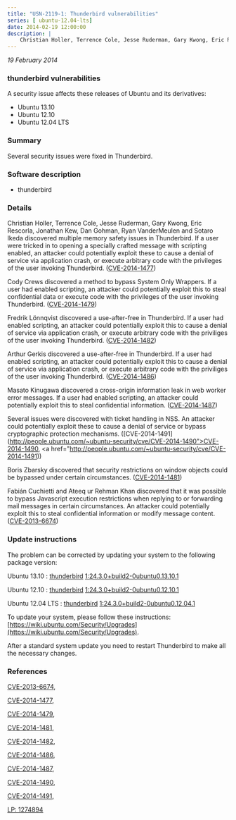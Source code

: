 ```yaml
---
title: "USN-2119-1: Thunderbird vulnerabilities"
series: [ ubuntu-12.04-lts]
date: 2014-02-19 12:00:00
description: |
    Christian Holler, Terrence Cole, Jesse Ruderman, Gary Kwong, Eric Rescorla, Jonathan Kew, Dan Gohman, Ryan VanderMeulen and Sotaro Ikeda discovered multiple memory safety issues in Thunderbird. If a user were tricked in to opening a specially crafted message with scripting enabled, an attacker could potentially exploit these to cause a denial of service via application crash, or execute arbitrary code with the privileges of the user invoking Thunderbird. ([CVE-2014-1477](http://people.ubuntu.com/~ubuntu-security/cve/CVE-2014-1477))
--- 
```

 
 

*19 February 2014*

### thunderbird vulnerabilities

A security issue affects these releases of Ubuntu and its derivatives:

* Ubuntu 13.10
* Ubuntu 12.10
* Ubuntu 12.04 LTS

### Summary

Several security issues were fixed in Thunderbird. 

### Software description

* thunderbird 

### Details

Christian Holler, Terrence Cole, Jesse Ruderman, Gary Kwong, Eric Rescorla, Jonathan Kew, Dan Gohman, Ryan VanderMeulen and Sotaro Ikeda discovered multiple memory safety issues in Thunderbird. If a user were tricked in to opening a specially crafted message with scripting enabled, an attacker could potentially exploit these to cause a denial of service via application crash, or execute arbitrary code with the privileges of the user invoking Thunderbird. ([CVE-2014-1477](http://people.ubuntu.com/~ubuntu-security/cve/CVE-2014-1477))

Cody Crews discovered a method to bypass System Only Wrappers. If a user had enabled scripting, an attacker could potentially exploit this to steal confidential data or execute code with the privileges of the user invoking Thunderbird. ([CVE-2014-1479](http://people.ubuntu.com/~ubuntu-security/cve/CVE-2014-1479))

Fredrik Lönnqvist discovered a use-after-free in Thunderbird. If a user had enabled scripting, an attacker could potentially exploit this to cause a denial of service via application crash, or execute arbitrary code with the priviliges of the user invoking Thunderbird. ([CVE-2014-1482](http://people.ubuntu.com/~ubuntu-security/cve/CVE-2014-1482))

Arthur Gerkis discovered a use-after-free in Thunderbird. If a user had enabled scripting, an attacker could potentially exploit this to cause a denial of service via application crash, or execute arbitrary code with the priviliges of the user invoking Thunderbird. ([CVE-2014-1486](http://people.ubuntu.com/~ubuntu-security/cve/CVE-2014-1486))

Masato Kinugawa discovered a cross-origin information leak in web worker error messages. If a user had enabled scripting, an attacker could potentially exploit this to steal confidential information. ([CVE-2014-1487](http://people.ubuntu.com/~ubuntu-security/cve/CVE-2014-1487))

Several issues were discovered with ticket handling in NSS. An attacker could potentially exploit these to cause a denial of service or bypass cryptographic protection mechanisms. ([CVE-2014-1491](http://people.ubuntu.com/~ubuntu-security/cve/CVE-2014-1490">CVE-2014-1490</a>, <a href="http://people.ubuntu.com/~ubuntu-security/cve/CVE-2014-1491))

Boris Zbarsky discovered that security restrictions on window objects could be bypassed under certain circumstances. ([CVE-2014-1481](http://people.ubuntu.com/~ubuntu-security/cve/CVE-2014-1481))

Fabián Cuchietti and Ateeq ur Rehman Khan discovered that it was possible to bypass Javascript execution restrictions when replying to or forwarding mail messages in certain circumstances. An attacker could potentially exploit this to steal confidential information or modify message content. ([CVE-2013-6674](http://people.ubuntu.com/~ubuntu-security/cve/CVE-2013-6674)) 

### Update instructions

The problem can be corrected by updating your system to the following package version:

Ubuntu 13.10
 : [thunderbird](https://launchpad.net/ubuntu/+source/thunderbird) <span> [1:24.3.0+build2-0ubuntu0.13.10.1](https://launchpad.net/ubuntu/+source/thunderbird/1:24.3.0+build2-0ubuntu0.13.10.1) </span> 

Ubuntu 12.10
 : [thunderbird](https://launchpad.net/ubuntu/+source/thunderbird) <span> [1:24.3.0+build2-0ubuntu0.12.10.1](https://launchpad.net/ubuntu/+source/thunderbird/1:24.3.0+build2-0ubuntu0.12.10.1) </span> 

Ubuntu 12.04 LTS
 : [thunderbird](https://launchpad.net/ubuntu/+source/thunderbird) <span> [1:24.3.0+build2-0ubuntu0.12.04.1](https://launchpad.net/ubuntu/+source/thunderbird/1:24.3.0+build2-0ubuntu0.12.04.1) </span> 

To update your system, please follow these instructions: [https://wiki.ubuntu.com/Security/Upgrades](https://wiki.ubuntu.com/Security/Upgrades).

After a standard system update you need to restart Thunderbird to make all the necessary changes. 

### References

 
 [CVE-2013-6674](http://people.ubuntu.com/~ubuntu-security/cve/CVE-2013-6674), 

 [CVE-2014-1477](http://people.ubuntu.com/~ubuntu-security/cve/CVE-2014-1477), 

 [CVE-2014-1479](http://people.ubuntu.com/~ubuntu-security/cve/CVE-2014-1479), 

 [CVE-2014-1481](http://people.ubuntu.com/~ubuntu-security/cve/CVE-2014-1481), 

 [CVE-2014-1482](http://people.ubuntu.com/~ubuntu-security/cve/CVE-2014-1482), 

 [CVE-2014-1486](http://people.ubuntu.com/~ubuntu-security/cve/CVE-2014-1486), 

 [CVE-2014-1487](http://people.ubuntu.com/~ubuntu-security/cve/CVE-2014-1487), 

 [CVE-2014-1490](http://people.ubuntu.com/~ubuntu-security/cve/CVE-2014-1490), 

 [CVE-2014-1491](http://people.ubuntu.com/~ubuntu-security/cve/CVE-2014-1491), 

 [LP: 1274894](https://launchpad.net/bugs/1274894)
 

